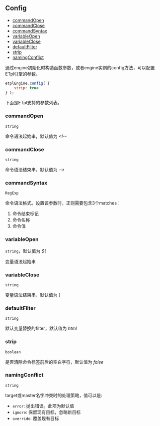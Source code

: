 ## Config

- [commandOpen](#commandopen)
- [commandClose](#commandclose)
- [commandSyntax](#commandsyntax)
- [variableOpen](#variableopen)
- [variableClose](#variableclose)
- [defaultFilter](#defaultfilter)
- [strip](#strip)
- [namingConflict](#namingconflict)


通过engine初始化时构造函数参数，或者engine实例的config方法，可以配置ETpl引擎的参数。

```javascript
etplEngine.config( {
    strip: true
} );
```

下面是ETpl支持的参数列表。


### commandOpen 

`string`

命令语法起始串，默认值为 *<!--*


### commandClose

`string`

命令语法结束串，默认值为 *-->*


### commandSyntax

`RegExp`

命令语法格式。设置该参数时，正则需要包含3个matches：

1. 命令结束标记
2. 命令名称
3. 命令值


### variableOpen 

`string`，默认值为 *${*

变量语法起始串


### variableClose 

`string`

变量语法结束串，默认值为 *}*


### defaultFilter

`string`

默认变量替换的filter，默认值为 *html*


### strip

`boolean`

是否清除命令标签前后的空白字符，默认值为 *false*


### namingConflict

`string`

target或master名字冲突时的处理策略，值可以是:

- `error`: 抛出错误。此项为默认值
- `ignore`: 保留现有目标，忽略新目标
- `override`: 覆盖现有目标

